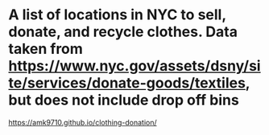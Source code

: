# A list of locations in NYC to sell, donate, and recycle clothes. Data taken from https://www.nyc.gov/assets/dsny/site/services/donate-goods/textiles, but does not include drop off bins
 
https://amk9710.github.io/clothing-donation/
